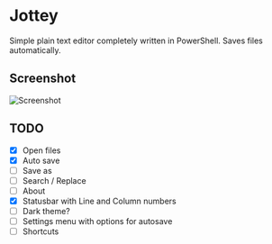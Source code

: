 # Jottey
Simple plain text editor completely written in PowerShell. 
Saves files automatically.

## Screenshot
![Screenshot](https://user-images.githubusercontent.com/19732805/49251009-b5248380-f420-11e8-9658-602f3a9c1866.png)

## TODO
- [x] Open files
- [x] Auto save
- [ ] Save as
- [ ] Search / Replace
- [ ] About
- [x] Statusbar with Line and Column numbers
- [ ] Dark theme?
- [ ] Settings menu with options for autosave
- [ ] Shortcuts
